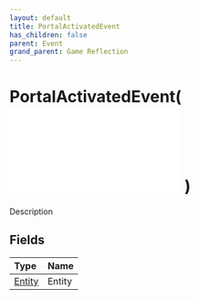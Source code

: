 ```yaml
---
layout: default
title: PortalActivatedEvent
has_children: false
parent: Event
grand_parent: Game Reflection
---
```

# PortalActivatedEvent( ![ EntityEventBase ](/game-reflection/events/entity_event_base.md) )
Description 

## Fields
| Type | Name |
|:-------------|:--------------|
| [Entity](/game-reflection/classes/entity.md) | Entity |
